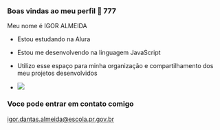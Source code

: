 ### Boas vindas ao meu perfil 👑 777

 Meu nome é IGOR ALMEIDA

- Estou estudando na Alura

- Estou me desenvolvendo na linguagem JavaScript

- Utilizo esse espaço para minha organização e compartilhamento dos meu projetos desenvolvidos

-  ![](https://media1.tenor.com/m/Dp0E7sMMAUAAAAAC/si.gif)
  
### Voce pode entrar em contato comigo 

 igor.dantas.almeida@escola.pr.gov.br
